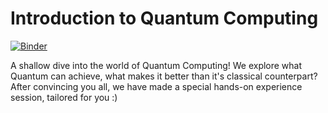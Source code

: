 # Introduction to Quantum Computing

[![Binder](https://mybinder.org/badge_logo.svg)](https://mybinder.org/v2/gh/qpower-msp/Workshops/master)

A shallow dive into the world of Quantum Computing! We explore what Quantum can
achieve, what makes it better than it's classical counterpart? After convincing
you all, we have made a special hands-on experience session, tailored for you :)
